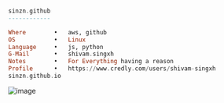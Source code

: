 ```haskell

sinzn.github
------------

Where        •   aws, github
OS           •   Linux
Language     •   js, python
G-Mail       •   shivam.singxh
Notes        •   For Everything having a reason 
Profile      •   https://www.credly.com/users/shivam-singxh
sinzn.github.io

```

![image](https://github.com/user-attachments/assets/50cefbcd-fc30-4e29-bcd6-8ceea5407d67)

